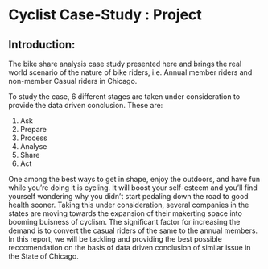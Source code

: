 # Cyclist Case-Study : Project

## Introduction: 
The bike share analysis case study presented here and brings the real world scenario of the nature of bike riders, i.e. Annual member riders and non-member Casual riders in Chicago.

To study the case, 6 different stages are taken under consideration to provide the data driven conclusion. These are:

1. Ask
2. Prepare
3. Process
4. Analyse
5. Share
6. Act

One among the best ways to get in shape, enjoy the outdoors, and have fun while you’re doing it is cycling. It will boost your self-esteem and you’ll find yourself wondering why you didn’t start pedaling down the road to good health sooner. Taking this under consideration, several companies in the states are moving towards the expansion of their makerting space into booming buisness of cyclism. The significant factor for increasing the demand is to convert the casual riders of the same to the annual members. In this report, we will be tackling and providing the best possible reccomendation on the basis of data driven conclusion of similar issue in the State of Chicago.
